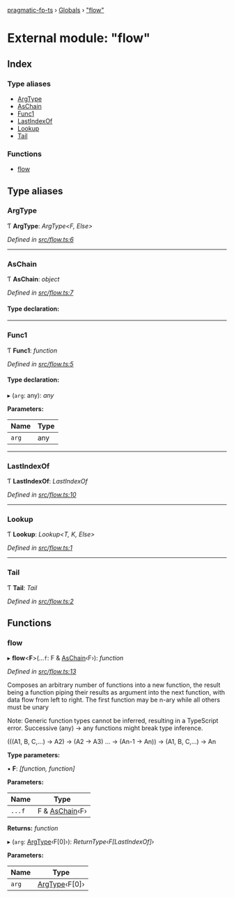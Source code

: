 [pragmatic-fp-ts](../README.md) › [Globals](../globals.md) › ["flow"](_flow_.md)

# External module: "flow"

## Index

### Type aliases

* [ArgType](_flow_.md#argtype)
* [AsChain](_flow_.md#aschain)
* [Func1](_flow_.md#func1)
* [LastIndexOf](_flow_.md#lastindexof)
* [Lookup](_flow_.md#lookup)
* [Tail](_flow_.md#tail)

### Functions

* [flow](_flow_.md#flow)

## Type aliases

###  ArgType

Ƭ **ArgType**: *ArgType<F, Else>*

*Defined in [src/flow.ts:6](https://github.com/hermann-p/pragmatic-fp-ts/blob/87551e7/src/flow.ts#L6)*

___

###  AsChain

Ƭ **AsChain**: *object*

*Defined in [src/flow.ts:7](https://github.com/hermann-p/pragmatic-fp-ts/blob/87551e7/src/flow.ts#L7)*

#### Type declaration:

___

###  Func1

Ƭ **Func1**: *function*

*Defined in [src/flow.ts:5](https://github.com/hermann-p/pragmatic-fp-ts/blob/87551e7/src/flow.ts#L5)*

#### Type declaration:

▸ (`arg`: any): *any*

**Parameters:**

Name | Type |
------ | ------ |
`arg` | any |

___

###  LastIndexOf

Ƭ **LastIndexOf**: *LastIndexOf<T>*

*Defined in [src/flow.ts:10](https://github.com/hermann-p/pragmatic-fp-ts/blob/87551e7/src/flow.ts#L10)*

___

###  Lookup

Ƭ **Lookup**: *Lookup<T, K, Else>*

*Defined in [src/flow.ts:1](https://github.com/hermann-p/pragmatic-fp-ts/blob/87551e7/src/flow.ts#L1)*

___

###  Tail

Ƭ **Tail**: *Tail<T>*

*Defined in [src/flow.ts:2](https://github.com/hermann-p/pragmatic-fp-ts/blob/87551e7/src/flow.ts#L2)*

## Functions

###  flow

▸ **flow**<**F**>(...`f`: F & [AsChain](_flow_.md#aschain)‹F›): *function*

*Defined in [src/flow.ts:13](https://github.com/hermann-p/pragmatic-fp-ts/blob/87551e7/src/flow.ts#L13)*

Composes an arbitrary number of functions into a new function, the
result being a function piping their results as argument into the
next function, with data flow from left to right. The first
function may be n-ary while all others must be unary

Note: Generic function types cannot be inferred, resulting in a
TypeScript error. Successive (any) -> any functions might break
type inference.

(((A1, B, C,...)  -> A2) -> (A2 -> A3) ... -> (An-1 -> An)) -> (A1, B, C,...) -> An

**Type parameters:**

▪ **F**: *[function, function]*

**Parameters:**

Name | Type |
------ | ------ |
`...f` | F & [AsChain](_flow_.md#aschain)‹F› |

**Returns:** *function*

▸ (`arg`: [ArgType](_flow_.md#argtype)‹F[0]›): *ReturnType‹F[LastIndexOf<F>]›*

**Parameters:**

Name | Type |
------ | ------ |
`arg` | [ArgType](_flow_.md#argtype)‹F[0]› |

